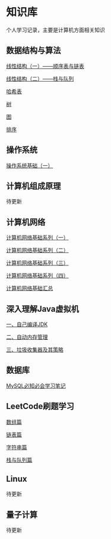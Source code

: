 # 知识库
个人学习记录，主要是计算机方面相关知识

## 数据结构与算法
[线性结构（一）——顺序表与链表](https://zhouwyu.github.io/2023/03/06/shu-ju-jie-gou-yu-suan-fa-xian-xing-jie-gou-pian-yi-c-yu-yan-ban/)

[线性结构（二）——栈与队列](https://zhouwyu.github.io/2023/06/01/shu-ju-jie-gou-yu-suan-fa-xian-xing-jie-gou-pian-er-c-yu-yan-ban/)

[哈希表](https://zhouwyu.github.io/2023/03/03/shu-ju-jie-gou-yu-suan-fa-ha-xi-biao-pian-c-yu-yan-ban/)

[树](https://zhouwyu.github.io/2023/06/01/shu-ju-jie-gou-yu-suan-fa-shu-pian-c-yu-yan-ban/)

[图](https://zhouwyu.github.io/2023/06/01/shu-ju-jie-gou-yu-suan-fa-tu-pian-c-yu-yan-ban/)

[排序]()


## 操作系统
[操作系统基础（一）](https://zhouwyu.github.io/2023/06/01/cao-zuo-xi-tong-ji-chu-yi/)

## 计算机组成原理
待更新


## 计算机网络
[计算机网络基础系列（一）](https://zhouwyu.github.io/2023/06/01/ji-suan-ji-wang-luo-ji-chu-xi-lie-yi/)

[计算机网络基础系列（二）](https://zhouwyu.github.io/2023/06/01/ji-suan-ji-wang-luo-ji-chu-xi-lie-er/)

[计算机网络基础系列（三）](https://zhouwyu.github.io/2023/06/01/ji-suan-ji-wang-luo-ji-chu-xi-lie-san/)

[计算机网络基础系列（四）](https://zhouwyu.github.io/2023/06/01/ji-suan-ji-wang-luo-ji-chu-xi-lie-si/)

[计算机网络基础汇总](https://zhouwyu.github.io/2023/06/01/ji-suan-ji-wang-luo/)


## 深入理解Java虚拟机
[一、自己编译JDK](https://zhouwyu.github.io/2021/12/29/shen-ru-li-jie-java-xu-ni-ji-zhi-zi-ji-bian-yi-jdk/)

[二、自动内存管理](https://zhouwyu.github.io/2023/06/01/java-nei-cun-qu-yu-yu-nei-cun-yi-chu-yi-chang/)

[三、垃圾收集器及其策略](https://zhouwyu.github.io/2023/06/01/la-ji-shou-ji-qi-yu-nei-cun-fen-pei-ce-lue/)

## 数据库
[MySQL必知必会学习笔记](https://zhouwyu.github.io/2023/03/02/mysql-bi-zhi-bi-hui-xue-xi-ji-lu/)

## LeetCode刷题学习
[数组篇](https://zhouwyu.github.io/2023/03/01/leetcode-shua-ti-xue-xi-shu-zu-pian/)

[链表篇](https://zhouwyu.github.io/2023/03/01/leetcode-shua-ti-xue-xi-lian-biao-pian/)

[字符串篇](https://zhouwyu.github.io/2023/06/07/leetcode-shua-ti-xue-xi-zi-fu-chuan-pian/)

[栈与队列篇](https://zhouwyu.github.io/2023/06/15/leetcode-shua-ti-xue-xi-zhan-yu-dui-lie-pian/)


## Linux
待更新

## 量子计算
待更新

